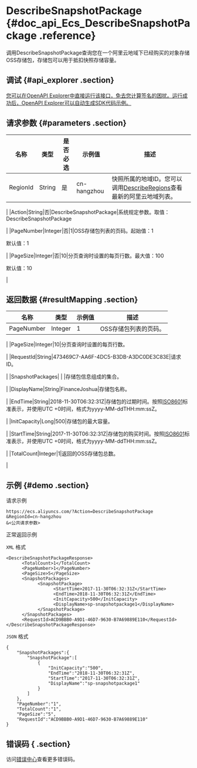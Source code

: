# DescribeSnapshotPackage {#doc_api_Ecs_DescribeSnapshotPackage .reference}

调用DescribeSnapshotPackage查询您在一个阿里云地域下已经购买的对象存储OSS存储包，存储包可以用于抵扣快照存储容量。

## 调试 {#api_explorer .section}

[您可以在OpenAPI Explorer中直接运行该接口，免去您计算签名的困扰。运行成功后，OpenAPI Explorer可以自动生成SDK代码示例。](https://api.aliyun.com/#product=Ecs&api=DescribeSnapshotPackage&type=RPC&version=2014-05-26)

## 请求参数 {#parameters .section}

|名称|类型|是否必选|示例值|描述|
|--|--|----|---|--|
|RegionId|String|是|cn-hangzhou|快照所属的地域ID。您可以调用[DescribeRegions](~~25609~~)查看最新的阿里云地域列表。

 |
|Action|String|否|DescribeSnapshotPackage|系统规定参数。取值：DescribeSnapshotPackage

 |
|PageNumber|Integer|否|1|OSS存储包列表的页码。起始值：1

 默认值：1

 |
|PageSize|Integer|否|10|分页查询时设置的每页行数。最大值：100

 默认值：10

 |

## 返回数据 {#resultMapping .section}

|名称|类型|示例值|描述|
|--|--|---|--|
|PageNumber|Integer|1|OSS存储包列表的页码。

 |
|PageSize|Integer|10|分页查询时设置的每页行数。

 |
|RequestId|String|473469C7-AA6F-4DC5-B3DB-A3DC0DE3C83E|请求ID。

 |
|SnapshotPackages| | |存储包信息组成的集合。

 |
|DisplayName|String|FinanceJoshua|存储包名称。

 |
|EndTime|String|2018-11-30T06:32:31Z|存储包的过期时间。按照[ISO8601](~~25696~~)标准表示，并使用UTC +0时间，格式为yyyy-MM-ddTHH:mm:ssZ。

 |
|InitCapacity|Long|500|存储包的最大容量。

 |
|StartTime|String|2017-11-30T06:32:31Z|存储包的购买时间。按照[ISO8601](~~25696~~)标准表示，并使用UTC +0时间，格式为yyyy-MM-ddTHH:mm:ssZ。

 |
|TotalCount|Integer|1|返回的OSS存储包总数。

 |

## 示例 {#demo .section}

请求示例

``` {#request_demo}
https://ecs.aliyuncs.com/?Action=DescribeSnapshotPackage
&RegionId=cn-hangzhou
&<公共请求参数>
```

正常返回示例

`XML` 格式

``` {#xml_return_success_demo}
<DescribeSnapshotPackageResponse>
	  <TotalCount>1</TotalCount>
	  <PageNumber>1</PageNumber>
	  <PageSize>5</PageSize>
	  <SnapshotPackages>
		    <SnapshotPackage>
			      <StartTime>2017-11-30T06:32:31Z</StartTime>
			      <EndTime>2018-11-30T06:32:31Z</EndTime>
			      <InitCapacity>500</InitCapacity>
			      <DisplayName>sp-snapshotpackage1</DisplayName>
		    </SnapshotPackage>
	  </SnapshotPackages>
	  <RequestId>ACD9BBB0-A9D1-46D7-9630-B7A69889E110</RequestId>
</DescribeSnapshotPackageResponse>
```

`JSON` 格式

``` {#json_return_success_demo}
{
	"SnapshotPackages":{
		"SnapshotPackage":[
			{
				"InitCapacity":"500",
				"EndTime":"2018-11-30T06:32:31Z",
				"StartTime":"2017-11-30T06:32:31Z",
				"DisplayName":"sp-snapshotpackage1"
			}
		]
	},
	"PageNumber":"1",
	"TotalCount":"1",
	"PageSize":"5",
	"RequestId":"ACD9BBB0-A9D1-46D7-9630-B7A69889E110"
}
```

## 错误码 { .section}

访问[错误中心](https://error-center.aliyun.com/status/product/Ecs)查看更多错误码。

